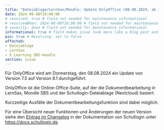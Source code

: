 ```yaml
---
title: "Dateiablage/LernSax/Moodle: Update OnlyOffice (08.08.2024, ab 18:00 Uhr)"
date: 2024-08-08T18:00:00
# resolved: true # field not needed for maintenance informational
# resolvedWhen: 2024-08-08T18:00:00 # field not needed for maintenance informational
# severity: down # field not needed for maintenance informational
informational: true # field makes issue look more like a blog post and removes any references to downtime length
pin: true # Resolving: set to false
affected:
- Dateiablage
- LernSax
- E-Learning SBS-moodle
section: issue
---
```


Für OnlyOffice wird am Donnerstag, den 08.08.2024 ein Update von Version 7.5 auf Version 8.1 durchgeführt.

OnlyOffice ist die Online-Office-Suite, auf der die Dokumentbearbeitung in LernSax, Moodle SBS und der Schullogin-Dateiablage (Nextcloud) basiert.

Kurzzeitige Ausfälle der Dokumentbearbeitungsfunktion sind dabei möglich.

Für eine Übersicht neuer Funktionen und Änderungen der neuen Version siehe den [Eintrag im Changelog](https://docs.schullogin.de/99-Changelog/2024-Q3/Feature-5048-Update_OnlyOffice_auf_Version_8.1.html) in der Dokumentation von Schullogin unter https://docs.schullogin.de.
